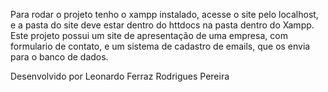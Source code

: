 Para rodar o projeto tenho o xampp instalado, acesse o site pelo localhost, e a pasta do site deve estar dentro do httdocs  na pasta dentro do Xampp.
Este projeto possui um site de apresentação de uma empresa, com formulario de contato,  e um sistema de cadastro de emails, que os envia para o banco de dados.

Desenvolvido por Leonardo Ferraz Rodrigues Pereira
